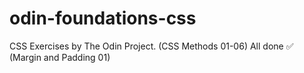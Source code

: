 # odin-foundations-css
CSS Exercises by The Odin Project.
(CSS Methods 01-06) All done ✅ 
(Margin and Padding 01)
